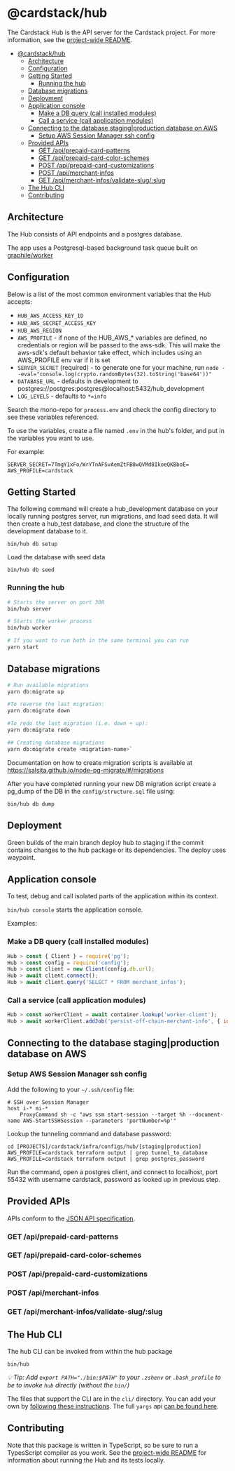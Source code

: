 # @cardstack/hub

The Cardstack Hub is the API server for the Cardstack project.
For more information, see the
[project-wide README](https://github.com/cardstack/cardstack/blob/main/README.md).

- [@cardstack/hub](#cardstackhub)
  - [Architecture](#architecture)
  - [Configuration](#configuration)
  - [Getting Started](#getting-started)
    - [Running the hub](#running-the-hub)
  - [Database migrations](#database-migrations)
  - [Deployment](#deployment)
  - [Application console](#application-console)
    - [Make a DB query (call installed modules)](#make-a-db-query-call-installed-modules)
    - [Call a service (call application modules)](#call-a-service-call-application-modules)
  - [Connecting to the database staging|production database on AWS](#connecting-to-the-database-stagingproduction-database-on-aws)
    - [Setup AWS Session Manager ssh config](#setup-aws-session-manager-ssh-config)
  - [Provided APIs](#provided-apis)
    - [GET /api/prepaid-card-patterns](#get-apiprepaid-card-patterns)
    - [GET /api/prepaid-card-color-schemes](#get-apiprepaid-card-color-schemes)
    - [POST /api/prepaid-card-customizations](#post-apiprepaid-card-customizations)
    - [POST /api/merchant-infos](#post-apimerchant-infos)
    - [GET /api/merchant-infos/validate-slug/:slug](#get-apimerchant-infosvalidate-slugslug)
  - [The Hub CLI](#the-hub-cli)
  - [Contributing](#contributing)

## Architecture

The Hub consists of API endpoints and a postgres database.

The app uses a Postgresql-based background task queue built on [graphile/worker](https://github.com/graphile/worker)

## Configuration

Below is a list of the most common environment variables that the Hub accepts:

- `HUB_AWS_ACCESS_KEY_ID`
- `HUB_AWS_SECRET_ACCESS_KEY`
- `HUB_AWS_REGION`
- `AWS_PROFILE` - if none of the HUB_AWS_* variables are defined, no credentials or region will be passed to the aws-sdk. This will make the aws-sdk's default behavior take effect, which includes using an AWS_PROFILE env var if it is set
- `SERVER_SECRET` (required) - to generate one for your machine, run `node --eval="console.log(crypto.randomBytes(32).toString('base64'))"`
- `DATABASE_URL` - defaults in development to postgres://postgres:postgres@localhost:5432/hub_development
- `LOG_LEVELS` - defaults to `*=info`

Search the mono-repo for `process.env` and check the config directory to see these variables referenced.

To use the variables, create a file named `.env` in the hub's folder, and put in the variables you want to use.

For example:

```
SERVER_SECRET=7TmgY1xFo/WrYTnAFSvAemZtFB8wQVMd8IkoeQKBboE=
AWS_PROFILE=cardstack
```
## Getting Started

The following command will create a hub_development database on your locally running postgres server, run migrations, and load seed data. It will then create a hub_test database, and clone the structure of the development database to it.

    bin/hub db setup

Load the database with seed data

    bin/hub db seed

### Running the hub

```sh
# Starts the server on port 300
bin/hub server

# Starts the worker process
bin/hub worker

# If you want to run both in the same terminal you can run
yarn start
```

## Database migrations

```sh
# Run available migrations
yarn db:migrate up

#To reverse the last migration:
yarn db:migrate down

#To redo the last migration (i.e. down + up):
yarn db:migrate redo

## Creating database migrations
yarn db:migrate create <migration-name>`
```

Documentation on how to create migration scripts is available at https://salsita.github.io/node-pg-migrate/#/migrations

After you have completed running your new DB migration script create a pg_dump of the DB in the `config/structure.sql` file using:

    bin/hub db dump

## Deployment

Green builds of the main branch deploy hub to staging if the commit contains changes to the hub package or its dependencies. The deploy uses waypoint.

## Application console

To test, debug and call isolated parts of the application within its context.

`bin/hub console` starts the application console.

Examples:

### Make a DB query (call installed modules)

```js
Hub > const { Client } = require('pg');
Hub > const config = require('config');
Hub > const client = new Client(config.db.url);
Hub > await client.connect();
Hub > await client.query('SELECT * FROM merchant_infos');
```

### Call a service (call application modules)

```js
Hub > const workerClient = await container.lookup('worker-client');
Hub > await workerClient.addJob('persist-off-chain-merchant-info', { id: 1 });
```

## Connecting to the database staging|production database on AWS

### Setup AWS Session Manager ssh config

Add the following to your `~/.ssh/config` file:

```
# SSH over Session Manager
host i-* mi-*
    ProxyCommand sh -c "aws ssm start-session --target %h --document-name AWS-StartSSHSession --parameters 'portNumber=%p'"
```

Lookup the tunneling command and database password:

```
cd [PROJECTS]/cardstack/infra/configs/hub/[staging|production]
AWS_PROFILE=cardstack terraform output | grep tunnel_to_database
AWS_PROFILE=cardstack terraform output | grep postgres_password
```

Run the command, open a postgres client, and connect to localhost, port 55432 with username cardstack, password as looked up in previous step.

## Provided APIs

APIs conform to the [JSON API specification](https://jsonapi.org/).

### GET /api/prepaid-card-patterns

### GET /api/prepaid-card-color-schemes

### POST /api/prepaid-card-customizations

### POST /api/merchant-infos

### GET /api/merchant-infos/validate-slug/:slug

## The Hub CLI
The hub CLI can be invoked from within the hub package

    bin/hub

*💡 Tip: Add `export PATH="./bin:$PATH"` to your `.zshenv` or `.bash_profile` to be to invoke `hub` directly (without the `bin/`)*

The files that support the CLI are in the `cli/` directory. You can add your own by [following these instructions](https://github.com/yargs/yargs/blob/master/docs/advanced.md#commanddirdirectory-opts). The full `yargs` api [can be found here](https://github.com/yargs/yargs/blob/master/docs/api.md).

## Contributing

Note that this package is written in TypeScript, so be sure to run a TypesScript
compiler as you work.
See the [project-wide README](https://github.com/cardstack/cardstack/blob/main/README.md)
for information about running the Hub and its tests locally.
